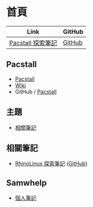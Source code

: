 

# 首頁

| Link | GitHub |
| ---- | ------ |
| [Pacstall 探索筆記](https://samwhelp.github.io/note-about-pacstall/) | [GitHub](https://github.com/samwhelp/note-about-pacstall) |


## Pacstall

* [Pacstall](https://pacstall.dev/)
* [Wiki](https://github.com/pacstall/pacstall/wiki)
* GitHub / [Pacstall](https://github.com/pacstall)


## 主題

* [相關筆記](#相關筆記)



## 相關筆記

* [RhinoLinux 探索筆記](https://samwhelp.github.io/note-about-rhinolinux/) ([GitHub](https://github.com/samwhelp/note-about-rhinolinux/))


## Samwhelp

* [個人筆記](https://samwhelp.github.io/book/)
